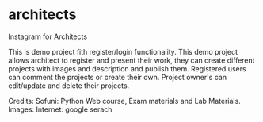 # architects
 Instagram for Architects
 
This is demo project fith register/login functionality. This demo project allows architect to register and present their work, they can create different projects with images and description and publish them. Registered users can comment the projects or create their own. Project owner's can edit/update and delete their projects.
 
 Credits: 
 Sofuni: Python Web course, Exam materials and Lab Materials.
 Images: Internet: google serach

